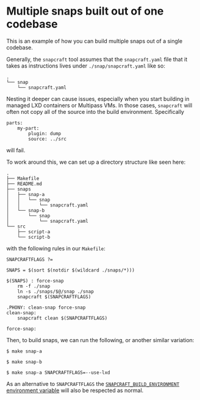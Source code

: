 # Multiple snaps built out of one codebase

This is an example of how you can build multiple snaps out of a single codebase.

Generally, the `snapcraft` tool assumes that the `snapcraft.yaml` file that it takes as instructions lives under `./snap/snapcraft.yaml` like so:

```
.
└── snap
    └── snapcraft.yaml
```

Nesting it deeper can cause issues, especially when you start building in managed LXD containers or Multipass VMs. In those cases, `snapcraft` will often not copy all of the source into the build environment. Specifically

```
parts:
    my-part:
        plugin: dump
        source: ../src
```
will fail.

To work around this, we can set up a directory structure like seen here:
```
.
├── Makefile
├── README.md
├── snaps
│   ├── snap-a
│   │   └── snap
│   │       └── snapcraft.yaml
│   └── snap-b
│       └── snap
│           └── snapcraft.yaml
└── src
    ├── script-a
    └── script-b
```

with the following rules in our `Makefile`:

```
SNAPCRAFTFLAGS ?=

SNAPS = $(sort $(notdir $(wildcard ./snaps/*)))

$(SNAPS) : force-snap
	rm -f ./snap
	ln -s ./snaps/$@/snap ./snap
	snapcraft $(SNAPCRAFTFLAGS)

.PHONY: clean-snap force-snap
clean-snap:
	snapcraft clean $(SNAPCRAFTFLAGS)

force-snap:
```

Then, to build snaps, we can run the following, or another similar variation:

```
$ make snap-a

$ make snap-b

$ make snap-a SNAPCRAFTFLAGS=--use-lxd
```

As an alternative to `SNAPCRAFTFLAGS` the [`SNAPCRAFT_BUILD_ENVIRONMENT` environment variable](https://snapcraft.io/docs/build-options) will also be respected as normal.
